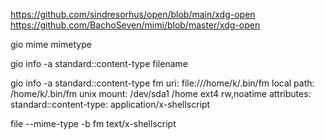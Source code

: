 

https://github.com/sindresorhus/open/blob/main/xdg-open
https://github.com/BachoSeven/mimi/blob/master/xdg-open


gio mime mimetype 


 gio info -a standard::content-type filename

gio info -a standard::content-type fm
uri: file:///home/k/.bin/fm
local path: /home/k/.bin/fm
unix mount: /dev/sda1 /home ext4 rw,noatime
attributes:
  standard::content-type: application/x-shellscript


file --mime-type -b  fm
text/x-shellscript


